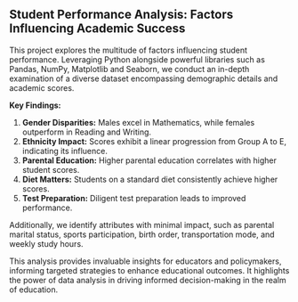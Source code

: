 ## Student Performance Analysis: Factors Influencing Academic Success

This project explores the multitude of factors influencing student performance. Leveraging Python alongside powerful libraries such as Pandas, NumPy, Matplotlib and Seaborn, we conduct an in-depth examination of a diverse dataset encompassing demographic details and academic scores.

**Key Findings:**
1. **Gender Disparities:** Males excel in Mathematics, while females outperform in Reading and Writing.
2. **Ethnicity Impact:** Scores exhibit a linear progression from Group A to E, indicating its influence.
3. **Parental Education:** Higher parental education correlates with higher student scores.
4. **Diet Matters:** Students on a standard diet consistently achieve higher scores.
5. **Test Preparation:** Diligent test preparation leads to improved performance.

Additionally, we identify attributes with minimal impact, such as parental marital status, sports participation, birth order, transportation mode, and weekly study hours.

This analysis provides invaluable insights for educators and policymakers, informing targeted strategies to enhance educational outcomes. It highlights the power of data analysis in driving informed decision-making in the realm of education.

